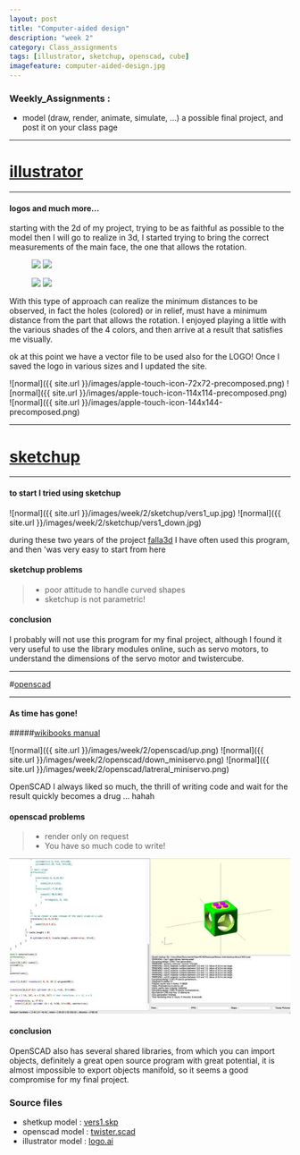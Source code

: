 ```yaml
---
layout: post
title: "Computer-aided design"
description: "week 2"
category: Class_assignments
tags: [illustrator, sketchup, openscad, cube]
imagefeature: computer-aided-design.jpg
---
```



### Weekly_Assignments :

- model (draw, render, animate, simulate, ...) a possible final project, and post it on your class page

****

# [illustrator](http://www.adobe.com/Illustrator‎)

****

#### logos and much more...

starting with the 2d of my project, trying to be as faithful as possible to the model then I will go to realize in 3d, I started trying to bring the correct measurements of the main face, the one that allows the rotation.

<figure class="half">
	<img src="{{ site.url }}/images/week/2/illustrator/sketch1.jpg"></a>
	<img src="{{ site.url }}/images/week/2/illustrator/sketch2.jpg"></a>
</figure>
<figure class="half">
	<img src="{{ site.url }}/images/week/2/illustrator/sketch3.jpg"></a>
	<img src="{{ site.url }}/images/week/2/illustrator/sketch3final_logo.jpg"></a>
</figure>

With this type of approach can realize the minimum distances to be observed, in fact the holes (colored) or in relief, must have a minimum distance from the part that allows the rotation. 
I enjoyed playing a little with the various shades of the 4 colors, and then arrive at a result that satisfies me visually. 

ok at this point we have a vector file to be used also for the LOGO! Once I saved the logo in various sizes and I updated the site.

![normal]({{ site.url }}/images/apple-touch-icon-72x72-precomposed.png)
![normal]({{ site.url }}/images/apple-touch-icon-114x114-precomposed.png)
![normal]({{ site.url }}/images/apple-touch-icon-144x144-precomposed.png)

****

# [sketchup](http://www.sketchup.com)

****

#### to start I tried using sketchup

![normal]({{ site.url }}/images/week/2/sketchup/vers1_up.jpg)
![normal]({{ site.url }}/images/week/2/sketchup/vers1_down.jpg)

during these two years of the project [falla3d](http://www.falla3d.com ) I have often used this program, and then 'was very easy to start from here

#### sketchup problems

> - poor attitude to handle curved shapes
> - sketchup is not parametric!

#### conclusion

I probably will not use this program for my final project, although I found it very useful to use the library modules online, such as servo motors, to understand the dimensions of the servo motor and twistercube.

****

#[openscad](http://www.openscad.org )

****

#### As time has gone!

#####[wikibooks manual](http://en.wikibooks.org/wiki/OpenSCAD_User_Manual)

![normal]({{ site.url }}/images/week/2/openscad/up.png)
![normal]({{ site.url }}/images/week/2/openscad/down_miniservo.png)
![normal]({{ site.url }}/images/week/2/openscad/latreral_miniservo.png)

OpenSCAD I always liked so much, the thrill of writing code and wait for the result quickly becomes a drug ... hahah

#### openscad problems

> - render only on request
> - You have so much code to write!

![big](/images/week/2/openscad/openscad_interface.jpg)

#### conclusion 

OpenSCAD also has several shared libraries, from which you can import objects, definitely a great open source program with great potential, it is almost impossible to export objects manifold, so it seems a good compromise for my final project.


### Source files

- shetkup model : [<i class="fa fa-floppy-o"></i> vers1.skp](/images/week/2/sketchup/vers1.skp)
- openscad model : [<i class="fa fa-floppy-o"></i> twister.scad](/images/week/2/openscad/twister.scad)
- illustrator model : [<i class="fa fa-floppy-o"></i> logo.ai](/images/week/2/illustrator/800_600logo.ai)
